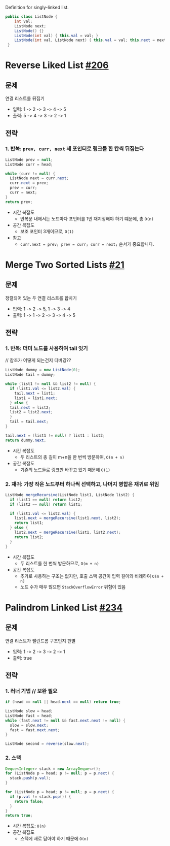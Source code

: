 Definition for singly-linked list.
```java
public class ListNode {
    int val;
    ListNode next;
    ListNode() {}
    ListNode(int val) { this.val = val; }
    ListNode(int val, ListNode next) { this.val = val; this.next = next; }
 }
```
# Reverse Liked List [#206](https://leetcode.com/problems/reverse-linked-list/description/)
## 문제 
연결 리스트를 뒤집기
* 입력: 1 -> 2 -> 3 -> 4 -> 5
* 출력: 5 -> 4 -> 3 -> 2 -> 1

## 전략
### 1. 반복: `prev, curr, next` 세 포인터로 링크를 한 칸씩 뒤집는다
```java
ListNode prev = null;
ListNode curr = head;

while (curr != null) {
  ListNode next = curr.next;
  curr.next = prev;
  prev = curr;
  curr = next;
}
return prev;
```
* 시간 복잡도
  * 반복문 내에서는 노드마다 포인터를 1번 재지정해야 하기 떄문에, 총 `O(n)`
* 공간 복잡도
  * 보조 포인터 3개이므로, `O(1)`
* 참고
  * `curr.next = prev; prev = curr; curr = next;` 순서가 중요합니다.
 
# Merge Two Sorted Lists [#21](https://leetcode.com/problems/merge-two-sorted-lists/description/)
## 문제
정렬되어 있는 두 연결 리스트를 합치기
* 입력: 1 -> 2 -> 5, 1 -> 3 -> 4
* 출력: 1 -> 1 -> 2 -> 3 -> 4 -> 5
## 전략
### 1. 반복: 더미 노드를 사용하여 tail 잇기
// 참조가 어떻게 되는건지 디버깅??
```java
ListNode dummy = new ListNode(0);
ListNode tail = dummy;

while (list1 != null && list2 != null) {
  if (list1.val <= list2.val) {
    tail.next = list1;
    list1 = list1.next;
  } else {
  tail.next = list2;
  list2 = list2.next;
  }
  tail = tail.next;
}

tail.next = (list1 != null) ? list1 : list2;
return dummy.next;
```
* 시간 복잡도
  * 두 리스트의 총 길이 m+n을 한 번씩 방문하여, `O(m + n)`
* 공간 복잡도
  * 기존의 노드들로 링크만 바꾸고 있기 때문에 `O(1)`
### 2. 재귀: 가장 작은 노드부터 하나씩 선택하고, 나머지 병합은 재귀로 위임
```java
ListNode mergeRecursive(ListNode list1, ListNode list2) {
  if (list1 == null) return list2;
  if (list2 == null) return list1;

  if (list1.val <= list2.val) {
    list1.next = mergeRecursive(list1.next, list2);
    return list1;
  } else {
    list2.next = mergeRecursive(list1, list2.next);
    return list2;
  }
}
```
* 시간 복잡도
  * 두 리스트를 한 번씩 방문하므로, `O(m + n)`
* 공간 복잡도
  * 추가로 사용하는 구조는 없지만, 호출 스택 공간이 입력 길이와 비례하여 `O(m + n)`
  * 노드 수가 매우 많으면 `StackOverflowError` 위험이 있음

# Palindrom Linked List [#234](https://leetcode.com/problems/palindrome-linked-list/description/)
## 문제
연결 리스트가 팰린드롬 구조인지 판별
* 입력: 1 -> 2 -> 3 -> 2 -> 1
* 출력: true

## 전략
### 1. 러너 기법 // 보완 필요 
```java
if (head == null || head.next == null) return true;

ListNode slow = head;
ListNode fast = head;
while (fast.next != null && fast.next.next != null) {
  slow = slow.next;
  fast = fast.next.next;
}

ListNode second = reverse(slow.next);
```

### 2. 스택
```java
Deque<Integer> stack = new ArrayDeque<>();
for (ListNode p = head; p != null; p = p.next) {
  stack.push(p.val);
}

for (ListNode p = head; p != null; p = p.next) {
  if (p.val != stack.pop()) {
    return false;
  }
}
return true;
```
* 시간 복잡도: `O(n)`
* 공간 복잡도
  * 스택에 새로 담아야 하기 때문에 `O(n)`
